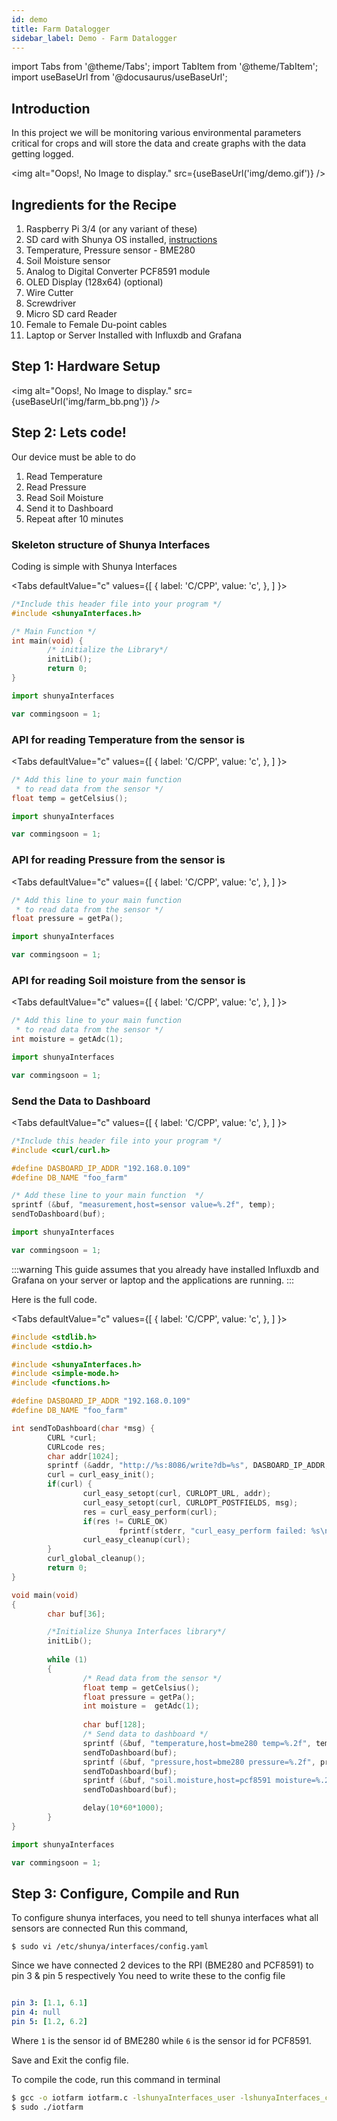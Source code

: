 ```yaml
---
id: demo
title: Farm Datalogger  
sidebar_label: Demo - Farm Datalogger
---
```


import Tabs from '@theme/Tabs';
import TabItem from '@theme/TabItem';
import useBaseUrl from '@docusaurus/useBaseUrl';


## Introduction 

In this project we will be monitoring various environmental parameters
critical for crops and will store the data and create graphs with the 
data getting logged.

<img alt="Oops!, No Image to display." src={useBaseUrl('img/demo.gif')} />

## Ingredients for the Recipe 
1. Raspberry Pi 3/4 (or any variant of these)
1. SD card with Shunya OS installed, [instructions](01-installation.md)
1. Temperature, Pressure sensor - BME280  
1. Soil Moisture sensor 
1. Analog to Digital Converter PCF8591 module
1. OLED Display (128x64) (optional)
1. Wire Cutter 
1. Screwdriver 
1. Micro SD card Reader
1. Female to Female Du-point cables  
1. Laptop or Server Installed with Influxdb and Grafana

## Step 1: Hardware Setup

<img alt="Oops!, No Image to display." src={useBaseUrl('img/farm_bb.png')} />

## Step 2: Lets code!

Our device must be able to do 

1. Read Temperature 
2. Read Pressure 
3. Read Soil Moisture 
4. Send it to Dashboard
5. Repeat after 10 minutes 

### Skeleton structure of Shunya Interfaces

Coding is simple with Shunya Interfaces 

<Tabs
  defaultValue="c"
  values={[
    { label: 'C/CPP', value: 'c', },
  ]
}>

<TabItem value="c">

```c
/*Include this header file into your program */
#include <shunyaInterfaces.h>

/* Main Function */
int main(void) {
        /* initialize the Library*/
        initLib();
        return 0;
}
```

</TabItem>
<TabItem value="py">

```py
import shunyaInterfaces 
```

</TabItem>
<TabItem value="js">

```js
var commingsoon = 1;
```

</TabItem>
</Tabs>


### API for reading Temperature from the sensor is  

<Tabs
  defaultValue="c"
  values={[
    { label: 'C/CPP', value: 'c', },
  ]
}>

<TabItem value="c">

```c
/* Add this line to your main function 
 * to read data from the sensor */
float temp = getCelsius();

```

</TabItem>
<TabItem value="py">

```py
import shunyaInterfaces 
```

</TabItem>
<TabItem value="js">

```js
var commingsoon = 1;
```

</TabItem>
</Tabs>


### API for reading Pressure from the sensor is  

<Tabs
  defaultValue="c"
  values={[
    { label: 'C/CPP', value: 'c', },
  ]
}>

<TabItem value="c">

```c
/* Add this line to your main function 
 * to read data from the sensor */
float pressure = getPa();

``` 

</TabItem>
<TabItem value="py">

```py
import shunyaInterfaces 
```

</TabItem>
<TabItem value="js">

```js
var commingsoon = 1;
```

</TabItem>
</Tabs>



### API for reading Soil moisture from the sensor is  


<Tabs
  defaultValue="c"
  values={[
    { label: 'C/CPP', value: 'c', },
  ]
}>

<TabItem value="c">

```c
/* Add this line to your main function 
 * to read data from the sensor */
int moisture = getAdc(1);

``` 

</TabItem>
<TabItem value="py">

```py
import shunyaInterfaces 
```

</TabItem>
<TabItem value="js">

```js
var commingsoon = 1;
```

</TabItem>
</Tabs>



### Send the Data to Dashboard  

<Tabs
  defaultValue="c"
  values={[
    { label: 'C/CPP', value: 'c', },
  ]
}>

<TabItem value="c">

```c
/*Include this header file into your program */
#include <curl/curl.h>

#define DASBOARD_IP_ADDR "192.168.0.109"
#define DB_NAME "foo_farm"

/* Add these line to your main function  */
sprintf (&buf, "measurement,host=sensor value=%.2f", temp);
sendToDashboard(buf);

```

</TabItem>
<TabItem value="py">

```py
import shunyaInterfaces 
```

</TabItem>
<TabItem value="js">

```js
var commingsoon = 1;
```

</TabItem>
</Tabs>

:::warning
This guide assumes that you already have installed Influxdb and Grafana on your
server or laptop and the applications are running.
:::

Here is the full code.


<Tabs
  defaultValue="c"
  values={[
    { label: 'C/CPP', value: 'c', },
  ]
}>

<TabItem value="c">

```c
#include <stdlib.h>
#include <stdio.h>

#include <shunyaInterfaces.h>
#include <simple-mode.h>
#include <functions.h>

#define DASBOARD_IP_ADDR "192.168.0.109"
#define DB_NAME "foo_farm"

int sendToDashboard(char *msg) {
        CURL *curl;
        CURLcode res;
        char addr[1024];
        sprintf (&addr, "http://%s:8086/write?db=%s", DASBOARD_IP_ADDR, DB_NAME);
        curl = curl_easy_init();
        if(curl) {
                curl_easy_setopt(curl, CURLOPT_URL, addr);
                curl_easy_setopt(curl, CURLOPT_POSTFIELDS, msg);
                res = curl_easy_perform(curl);
                if(res != CURLE_OK)
                        fprintf(stderr, "curl_easy_perform failed: %s\n", curl_easy_strerror(res));
                curl_easy_cleanup(curl);
        }
        curl_global_cleanup();
        return 0;
}

void main(void)
{
        char buf[36];

        /*Initialize Shunya Interfaces library*/
        initLib();
        
        while (1)
        {       
                /* Read data from the sensor */
                float temp = getCelsius();
                float pressure = getPa();
                int moisture =  getAdc(1);
                
                char buf[128];
                /* Send data to dashboard */
                sprintf (&buf, "temperature,host=bme280 temp=%.2f", temp);
                sendToDashboard(buf);
                sprintf (&buf, "pressure,host=bme280 pressure=%.2f", pressure);
                sendToDashboard(buf);
                sprintf (&buf, "soil.moisture,host=pcf8591 moisture=%.2f", moisture);
                sendToDashboard(buf);

                delay(10*60*1000);
        }
}

```

</TabItem>
<TabItem value="py">

```py
import shunyaInterfaces 
```

</TabItem>
<TabItem value="js">

```js
var commingsoon = 1;
```

</TabItem>
</Tabs>


## Step 3: Configure, Compile and Run

To configure shunya interfaces, you need to tell shunya interfaces what all sensors are connected
Run this command,
```
$ sudo vi /etc/shunya/interfaces/config.yaml
```

Since we have connected 2 devices to the RPI (BME280 and PCF8591) to pin 3 & pin 5 respectively
You need to write these to the config file

```yaml

pin 3: [1.1, 6.1]
pin 4: null
pin 5: [1.2, 6.2]
```

Where `1` is the sensor id of BME280 while `6` is the sensor id for PCF8591.

Save and Exit the config file. 

To compile the code, run this command in terminal 

```bash
$ gcc -o iotfarm iotfarm.c -lshunyaInterfaces_user -lshunyaInterfaces_core -lcurl
$ sudo ./iotfarm  
```

